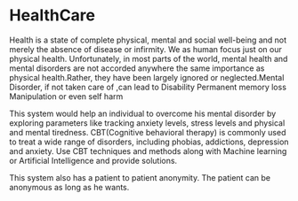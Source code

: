 # HealthCare

Health is a state of complete physical, mental and social well-being and not merely the absence of disease or infirmity. We as human focus just on our physical health. Unfortunately, in most parts of the world, mental health and mental disorders are not accorded anywhere the same importance as physical health.Rather, they have been largely ignored or neglected.Mental Disorder, if not taken care of ,can lead to 
Disability 
Permanent memory loss
Manipulation or even self harm

This system would help an individual to overcome his mental disorder by exploring parameters like tracking anxiety levels, stress levels and physical and mental tiredness. CBT(Cognitive behavioral therapy) is commonly used to treat a wide range of disorders, including phobias, addictions, depression and anxiety. Use CBT techniques and methods along with Machine learning or Artificial Intelligence and provide solutions.

This system also has a patient to patient anonymity. The patient can be anonymous as long as he wants.
